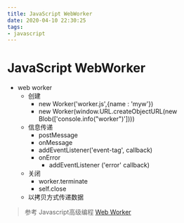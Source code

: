 ```yaml
---
title: JavaScript WebWorker
date: 2020-04-10 22:30:25
tags:
- javascript
---
```


# JavaScript WebWorker

- web worker
  - 创建
    - new Worker('worker.js',{name : 'myw'})
    - new Worker(window.URL.createObjectURL(new Blob(['console.info("worker")'])))
  - 信息传递
    - postMessage
    - onMessage
    - addEventListener('event-tag', callback)
    - onError
      - addEventListener ('error' callback)
  - 关闭
    - worker.terminate
    - self.close
  - 以拷贝方式传递数据

> 参考
Javascript高级编程
[Web Worker](http://www.ruanyifeng.com/blog/2018/07/web-worker.html)
